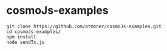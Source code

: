 # cosmoJs-examples

```
git clone https://github.com/atmoner/cosmoJs-examples.git
cd cosmoJs-examples/
npm install
node sendTx.js
```  
